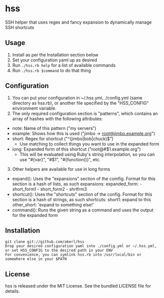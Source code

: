hss
=========

SSH helper that uses regex and fancy expansion to dynamically manage SSH shortcuts

## Usage

1. Install as per the Installation section below
2. Set your configuration yaml up as desired
3. Run `./hss.rb help` for a list of available commands
4. Run `./hss.rb $command` to do that thing

## Configuration

1. You can put your configuration in ~/.hss.yml, ./config.yml (same directory as hss.rb), or another file specified by the "HSS\_CONFIG" environment variable.
2. The only required configuration section is "patterns", which contains an array of hashes with the following attributes:
  * note: Name of this pattern ("my servers")
  * example: Shows how this is used ("jimbo -> root@jimbo.example.org")
  * short: Regex for shortcut ("^(jimbo|bob|chuck)$")
    * Use matching to collect things you want to use in the expanded form
  * long: Expanded form of this shortcut ("root@#$1.example.org")
    * This will be evaluated using Ruby's string interpolation, so you can use "#{var}", "#$1", "#{function()}", etc.
3. Other helpers are available for use in long forms
  * expand(): Uses the "expansions" section of the comfig. Format for this section is a hash of lists, as such
    expansions:
        expanded_form:
            - short_form1
            - short_form2
            - shrtfrm3
  * shortcut(): Uses the "shortcuts" section of the config. Format for this section is a hash of strings, as such
    shortcuts:
        short1: expand to this
        other_short: 'expand to something else!'
  * command(): Runs the given string as a command and uses the output for the expanded form

## Installation

    git clone git://github.com/akerl/hss
    Drop your desired configuration yaml into ./config.yml or ~/.hss.yml, or set HSS_CONFIG to the desired path in your ENV
    For convenience, you can symlink hss.rb into /usr/local/bin or somewhere else in your $PATH

## License

hss is released under the MIT License. See the bundled LICENSE file for details.

